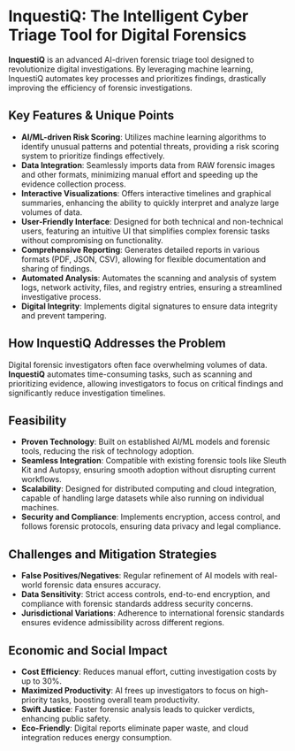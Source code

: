 # InquestiQ: The Intelligent Cyber Triage Tool for Digital Forensics

**InquestiQ** is an advanced AI-driven forensic triage tool designed to revolutionize digital investigations. By leveraging machine learning, InquestiQ automates key processes and prioritizes findings, drastically improving the efficiency of forensic investigations.

## Key Features & Unique Points
- **AI/ML-driven Risk Scoring**: Utilizes machine learning algorithms to identify unusual patterns and potential threats, providing a risk scoring system to prioritize findings effectively.
- **Data Integration**: Seamlessly imports data from RAW forensic images and other formats, minimizing manual effort and speeding up the evidence collection process.
- **Interactive Visualizations**: Offers interactive timelines and graphical summaries, enhancing the ability to quickly interpret and analyze large volumes of data.
- **User-Friendly Interface**: Designed for both technical and non-technical users, featuring an intuitive UI that simplifies complex forensic tasks without compromising on functionality.
- **Comprehensive Reporting**: Generates detailed reports in various formats (PDF, JSON, CSV), allowing for flexible documentation and sharing of findings.
- **Automated Analysis**: Automates the scanning and analysis of system logs, network activity, files, and registry entries, ensuring a streamlined investigative process.
- **Digital Integrity**: Implements digital signatures to ensure data integrity and prevent tampering.

## How InquestiQ Addresses the Problem
Digital forensic investigators often face overwhelming volumes of data. **InquestiQ** automates time-consuming tasks, such as scanning and prioritizing evidence, allowing investigators to focus on critical findings and significantly reduce investigation timelines.

## Feasibility
- **Proven Technology**: Built on established AI/ML models and forensic tools, reducing the risk of technology adoption.
- **Seamless Integration**: Compatible with existing forensic tools like Sleuth Kit and Autopsy, ensuring smooth adoption without disrupting current workflows.
- **Scalability**: Designed for distributed computing and cloud integration, capable of handling large datasets while also running on individual machines.
- **Security and Compliance**: Implements encryption, access control, and follows forensic protocols, ensuring data privacy and legal compliance.

## Challenges and Mitigation Strategies
- **False Positives/Negatives**: Regular refinement of AI models with real-world forensic data ensures accuracy.
- **Data Sensitivity**: Strict access controls, end-to-end encryption, and compliance with forensic standards address security concerns.
- **Jurisdictional Variations**: Adherence to international forensic standards ensures evidence admissibility across different regions.

## Economic and Social Impact
- **Cost Efficiency**: Reduces manual effort, cutting investigation costs by up to 30%.
- **Maximized Productivity**: AI frees up investigators to focus on high-priority tasks, boosting overall team productivity.
- **Swift Justice**: Faster forensic analysis leads to quicker verdicts, enhancing public safety.
- **Eco-Friendly**: Digital reports eliminate paper waste, and cloud integration reduces energy consumption.


